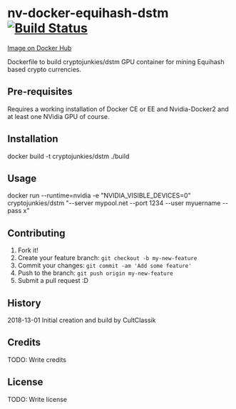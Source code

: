 # nv-docker-equihash-dstm [![Build Status](https://travis-ci.org/CryptoJunkies/nv-docker-equihash-dstm.svg?branch=master)](https://travis-ci.org/CryptoJunkies/nv-docker-equihash-dstm)
[Image on Docker Hub](https://hub.docker.com/r/cryptojunkies/dstm/)

Dockerfile to build cryptojunkies/dstm GPU container for mining Equihash based crypto currencies.

## Pre-requisites

Requires a working installation of Docker CE or EE and Nvidia-Docker2 and at least one NVidia GPU of course.

## Installation

docker build -t cryptojunkies/dstm ./build

## Usage

docker run --runtime=nvidia -e "NVIDIA_VISIBLE_DEVICES=0" cryptojunkies/dstm "--server mypool.net --port 1234 --user myuername --pass x"

## Contributing

1. Fork it!
2. Create your feature branch: `git checkout -b my-new-feature`
3. Commit your changes: `git commit -am 'Add some feature'`
4. Push to the branch: `git push origin my-new-feature`
5. Submit a pull request :D

## History

2018-13-01
Initial creation and build by CultClassik

## Credits

TODO: Write credits

## License

TODO: Write license